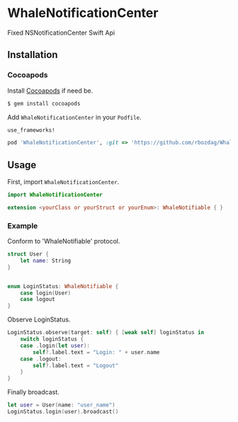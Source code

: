 # WhaleNotificationCenter
Fixed NSNotificationCenter Swift Api

## Installation

### Cocoapods

Install [Cocoapods](https://cocoapods.org/#install) if need be.

```bash
$ gem install cocoapods
```

Add `WhaleNotificationCenter` in your `Podfile`.

```ruby
use_frameworks!

pod 'WhaleNotificationCenter', :git => 'https://github.com/rbozdag/WhaleNotificationCenter.git'
```

## Usage

First, import `WhaleNotificationCenter`.

```swift
import WhaleNotificationCenter
```


```swift
extension <yourClass or yourStruct or yourEnum>: WhaleNotifiable { }
```

### Example
Conform to 'WhaleNotifiable' protocol.
```swift
struct User {
    let name: String
}


enum LoginStatus: WhaleNotifiable {
    case login(User)
    case logout
}
```

Observe LoginStatus.
```swift
LoginStatus.observe(target: self) { [weak self] loginStatus in
    switch loginStatus {
    case .login(let user):
        self?.label.text = "Login: " + user.name
    case .logout:
        self?.label.text = "Logout"
    }
}
```

Finally broadcast.
```swift
let user = User(name: "user_name")
LoginStatus.login(user).broadcast()
```

